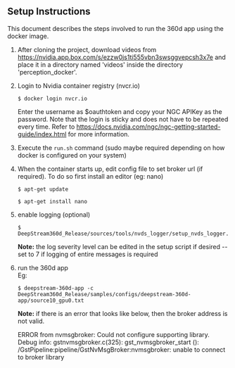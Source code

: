 ## Setup Instructions

This document describes the steps involved to run the 360d app using the docker image.

1. After cloning the project, download videos from https://nvidia.app.box.com/s/ezzw0js1ti555vbn3swsggvepcsh3x7e and place it in a directory named 'videos' inside the directory 'perception_docker'.

2. Login to Nvidia container registry (nvcr.io)

       $ docker login nvcr.io

     Enter the username as $oauthtoken and copy your NGC APIKey as the password.
     Note that the login is sticky and does not have to be repeated every time.
     Refer to https://docs.nvidia.com/ngc/ngc-getting-started-guide/index.html for more information. 

3. Execute the `run.sh` command (sudo maybe required depending on how docker is configured on your system)

4. When the container starts up, edit config file to set broker url (if required). To do so first install an editor (eg: nano)

       $ apt-get update
    
       $ apt-get install nano

5. enable logging (optional)

       $ DeepStream360d_Release/sources/tools/nvds_logger/setup_nvds_logger.sh 

    **Note:** the log severity level can be edited in the setup script if desired
    -- set to 7 if logging of entire messages is required

6. run the 360d app<br/>
Eg:

       $ deepstream-360d-app -c DeepStream360d_Release/samples/configs/deepstream-360d-app/source10_gpu0.txt 


   **Note:** if there is an error that looks like below, then the broker address is not valid.

   ERROR from nvmsgbroker: Could not configure supporting library.
   Debug info: gstnvmsgbroker.c(325): gst_nvmsgbroker_start (): /GstPipeline:pipeline/GstNvMsgBroker:nvmsgbroker:
   unable to connect to broker library
